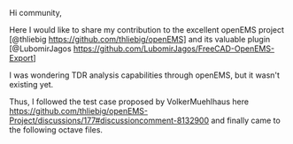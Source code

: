 Hi community,

Here I would like to share my contribution to the excellent openEMS project
[@thliebig https://github.com/thliebig/openEMS]
and its valuable plugin
[@LubomirJagos https://github.com/LubomirJagos/FreeCAD-OpenEMS-Export]

I was wondering TDR analysis capabilities through openEMS, but it wasn't existing yet.

Thus, I followed the test case proposed by VolkerMuehlhaus here https://github.com/thliebig/openEMS-Project/discussions/177#discussioncomment-8132900
and finally came to the following octave files.
